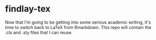 # findlay-tex
Now that I'm going to be getting into some serious academic writing, it's time to switch back to LaTeX from Rmarkdown. This repo will contain the .cls and .sty files that I can reuse.
